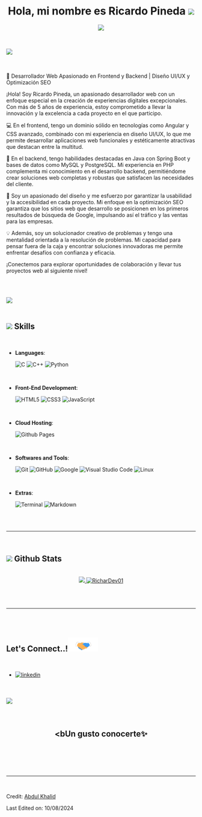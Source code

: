 
<h1 align="center"><b>Hola, mi nombre es Ricardo Pineda </b><img src="https://media.giphy.com/media/hvRJCLFzcasrR4ia7z/giphy.gif" width="35"></h1>
<!--  -->
<p align="center">
  <a href="https://github.com/DenverCoder1/readme-typing-svg"><img src="https://readme-typing-svg.herokuapp.com?font=Time+New+Roman&color=cyan&size=25&center=true&vCenter=true&width=600&height=100&lines=Front-End+Developer;Back-End+Java+Developer+Y...;Web+Designer"></a>
</p>

<br>

	

<p>
	<picture> 
		<img  
			src="https://media.licdn.com/dms/image/D4E16AQGDLmDgICyI6g/profile-displaybackgroundimage-shrink_350_1400/0/1664083849637?e=1728518400&v=beta&t=2qqWQ-8a5jDiXpLQ4rluscD52wcFFRmOWtKFC4SnzaE" 
			width = 500px>
	</picture>
</p>

<br>

🚀 Desarrollador Web Apasionado en Frontend y Backend | Diseño UI/UX y Optimización SEO

¡Hola! Soy Ricardo Pineda, un apasionado desarrollador web con un enfoque especial en la creación de experiencias digitales excepcionales. Con más de 5 años de experiencia, estoy comprometido a llevar la innovación y la excelencia a cada proyecto en el que participo.

💻 En el frontend, tengo un dominio sólido en tecnologías como Angular y CSS avanzado, combinado con mi experiencia en diseño UI/UX, lo que me permite desarrollar aplicaciones web funcionales y estéticamente atractivas que destacan entre la multitud.

🔧 En el backend, tengo habilidades destacadas en Java con Spring Boot y bases de datos como MySQL y PostgreSQL. Mi experiencia en PHP complementa mi conocimiento en el desarrollo backend, permitiéndome crear soluciones web completas y robustas que satisfacen las necesidades del cliente.

🎨 Soy un apasionado del diseño y me esfuerzo por garantizar la usabilidad y la accesibilidad en cada proyecto. Mi enfoque en la optimización SEO garantiza que los sitios web que desarrollo se posicionen en los primeros resultados de búsqueda de Google, impulsando así el tráfico y las ventas para las empresas.

💡 Además, soy un solucionador creativo de problemas y tengo una mentalidad orientada a la resolución de problemas. Mi capacidad para pensar fuera de la caja y encontrar soluciones innovadoras me permite enfrentar desafíos con confianza y eficacia.

¡Conectemos para explorar oportunidades de colaboración y llevar tus proyectos web al siguiente nivel!

<br><br>

<img src="https://user-images.githubusercontent.com/73097560/115834477-dbab4500-a447-11eb-908a-139a6edaec5c.gif"><br><br>

## <img src="https://media2.giphy.com/media/QssGEmpkyEOhBCb7e1/giphy.gif?cid=ecf05e47a0n3gi1bfqntqmob8g9aid1oyj2wr3ds3mg700bl&rid=giphy.gif" width ="25"><b> Skills</b>
<br>

<p align="center">

- **Languages**:
    
    ![C](https://img.shields.io/badge/C%20-%232370ED.svg?style=for-the-badge&logo=c&logoColor=white)
    ![C++](https://img.shields.io/badge/C++%20-%2300599C.svg?style=for-the-badge&logo=c%2B%2B&logoColor=white)
    ![Python](https://img.shields.io/badge/Python%20-%2314354C.svg?style=for-the-badge&logo=python&logoColor=white)

<br>   
    
- **Front-End Development**:

   ![HTML5](https://img.shields.io/badge/HTML5%20-%23E34F26.svg?style=for-the-badge&logo=html5&logoColor=white)
   ![CSS3](https://img.shields.io/badge/CSS%20-%231572B6.svg?style=for-the-badge&logo=css3&logoColor=white)
   ![JavaScript](https://img.shields.io/badge/JavaScript%20-%23F7DF1E.svg?style=for-the-badge&logo=javascript&logoColor=black)

<br>

- **Cloud Hosting**:

    ![Github Pages](https://img.shields.io/badge/GitHub%20Pages-%23327FC7.svg?style=for-the-badge&logo=github&logoColor=white)
    
<br>

- **Softwares and Tools**:

    ![Git](https://img.shields.io/badge/git-%23F05033.svg?style=for-the-badge&logo=git&logoColor=white)
    ![GitHub](https://img.shields.io/badge/github-%23121011.svg?style=for-the-badge&logo=github&logoColor=white)
    ![Google](https://img.shields.io/badge/google-%234285F4.svg?style=for-the-badge&logo=google&logoColor=white)
    ![Visual Studio Code](https://img.shields.io/badge/Visual%20Studio%20Code-0078d7.svg?style=for-the-badge&logo=visual-studio-code&logoColor=white)
    ![Linux](https://img.shields.io/badge/Linux-FCC624?style=for-the-badge&logo=linux&logoColor=black) 

<br>

- **Extras**:

    ![Terminal](https://img.shields.io/badge/Terminal-%23054020?style=for-the-badge&logo=gnu-bash&logoColor=white)
    ![Markdown](https://img.shields.io/badge/markdown-%23000000.svg?style=for-the-badge&logo=markdown&logoColor=white)   


</p>

<br>
<br>

-----

<br>


## <img src="https://media.giphy.com/media/iY8CRBdQXODJSCERIr/giphy.gif" width="35"><b> Github Stats </b>
<br>

<div align="center">

<a href="https://github.com/RicharDev01/">
  <img src="https://github-readme-stats.vercel.app/api?username=0xabdulkhalid&include_all_commits=true&count_private=true&show_icons=true&line_height=20&title_color=7A7ADB&icon_color=2234AE&text_color=D3D3D3&bg_color=0,000000,130F40" width="450"/>
  <img src="https://github-readme-stats.vercel.app/api/top-langs?username=0xabdulkhalid&show_icons=true&locale=en&layout=compact&line_height=20&title_color=7A7ADB&icon_color=2234AE&text_color=D3D3D3&bg_color=0,000000,130F40" width="375"  alt="RicharDev01"/>

</a>
</div>

<br>
<br>
<br>

-----

<br>
<br>

## <b> Let's Connect..!</b><img src="https://github.com/0xAbdulKhalid/0xAbdulKhalid/raw/main/assets/mdImages/handshake.gif" width ="80">
<br>
<div align='left'>

<ul>

<li>
<a href="https://www.linkedin.com/in/ricardo-pineda-1a0300188/" target="_blank">
<img src="https://img.shields.io/badge/linkedin:  0xabdulkhalid-%2300acee.svg?color=405DE6&style=for-the-badge&logo=linkedin&logoColor=white" alt=linkedin style="margin-bottom: 5px;"/>
</a>
</li>

<br>

	
</ul>
</div>

<br>
<img src="https://user-images.githubusercontent.com/73097560/115834477-dbab4500-a447-11eb-908a-139a6edaec5c.gif">
<br>
<br>
<br>

<div align='center'>

## <bUn gusto conocerte✨</b>

</div>
<br>
<br>
<br>
<br>

---

<br>

Credit: [Abdul Khalid](https://github.com/RicharDev01)

Last Edited on: 10/08/2024

